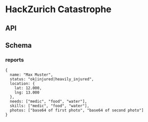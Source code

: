 # HackZurich Catastrophe

## API

## Schema
### reports
```
{
  name: "Max Muster",
  status: "ok|injured|heavily_injured",
  location: {
    lat: 12.000,
    lng: 13.000
  },
  needs: ["medic", "food", "water"],
  skills: ["medic", "food", "water"],
  photos: ["base64 of first photo", "base64 of second photo"]
}
```

